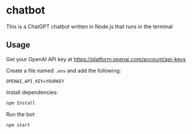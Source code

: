 # chatbot

This is a ChatGPT chatbot written in Node.js that runs in the terminal

## Usage

Get your OpenAI API key at https://platform.openai.com/account/api-keys

Create a file named `.env` and add the following:

```
OPENAI_API_KEY=YOURKEY
```

Install dependencies:

```bash
npm Install
```

Run the bot:

```bash
npm start
